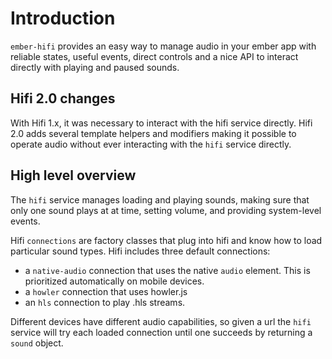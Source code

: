 # Introduction
`ember-hifi` provides an easy way to manage audio in your ember app with reliable states, useful events, direct controls and a nice API to interact directly with playing and paused sounds.

## Hifi 2.0 changes
With Hifi 1.x, it was necessary to interact with the hifi service directly. Hifi 2.0 adds several template helpers and modifiers making it possible to operate audio without ever interacting with the `hifi` service directly.
## High level overview
The `hifi` service manages loading and playing sounds, making sure that only one sound plays at at time, setting volume, and providing system-level events. 

Hifi `connections` are factory classes that plug into hifi and know how to load particular sound types. Hifi includes three default connections:
  - a `native-audio` connection that uses the native `audio` element. This is prioritized automatically on mobile devices.
  - a `howler` connection that uses howler.js
  - an `hls` connection to play .hls streams.

Different devices have different audio capabilities, so given a url the `hifi` service will try each loaded connection until one succeeds by returning a `sound` object.
